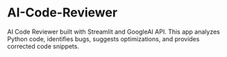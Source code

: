 # AI-Code-Reviewer
 AI Code Reviewer built with Streamlit and GoogleAI API. This app analyzes Python code, identifies bugs, suggests optimizations, and provides corrected code snippets.
